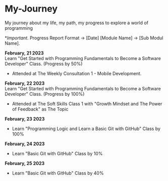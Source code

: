 # My-Journey
My journey about my life, my path, my progress to explore a world of programming

**Important.*
Progress Report Format -> [Date] [Module Name] -> [Sub Modul Name].

**February, 21 2023**  
Learn "Get Started with Programming Fundamentals to Become a Software Developer" Class. (Progress by 50%)
  * Attended at The Weekly Consultation 1 - Mobile Development.

**February, 22 2023**  
Learn "Get Started with Programming Fundamentals to Become a Software Developer" Class. (Progress by 100%)
  * Attended at The Soft Skills Class 1 with "Growth Mindset and The Power of Feedback" as The Topic

**February, 23 2023**  
  * Learn "Programming Logic and Learn a Basic Git with GitHub" Class by 100%

**February, 24 2023**  
  * Learn "Basic Git with GitHub" Class by 10%

**February, 25 2023**
  * Learn "Basic Git with GitHub" Class by 40%
